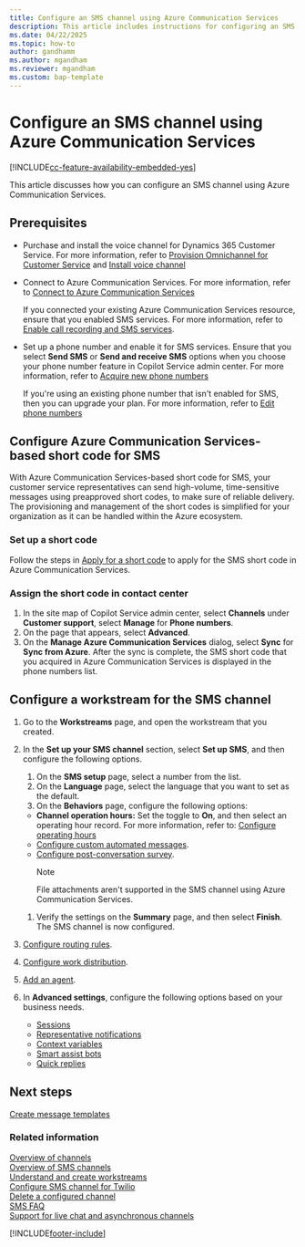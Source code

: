 ```yaml
---
title: Configure an SMS channel using Azure Communication Services
description: This article includes instructions for configuring an SMS channel using Azure Communication Services.
ms.date: 04/22/2025
ms.topic: how-to
author: gandhamm
ms.author: mgandham
ms.reviewer: mgandham
ms.custom: bap-template
---
```


# Configure an SMS channel using Azure Communication Services

[!INCLUDE[cc-feature-availability-embedded-yes](../../includes/cc-feature-availability-embedded-yes.md)]

This article discusses how you can configure an SMS channel using Azure Communication Services.

## Prerequisites

- Purchase and install the voice channel for Dynamics 365 Customer Service. For more information, refer to [Provision Omnichannel for Customer Service](/dynamics365/contact-center/implement/provision-channels) and [Install voice channel](voice-channel-install.md)

- Connect to Azure Communication Services. For more information, refer to [Connect to Azure Communication Services](voice-channel-acs-resource.md)
  
  If you connected your existing Azure Communication Services resource, ensure that you enabled SMS services. For more information, refer to [Enable call recording and SMS services](voice-channel-configure-services.md).

- Set up a phone number and enable it for SMS services. Ensure that you select **Send SMS** or **Send and receive SMS** options when you choose your phone number feature in Copilot Service admin center. For more information, refer to [Acquire new phone numbers](voice-channel-manage-phone-numbers.md#acquire-new-phone-numbers)

  If you're using an existing phone number that isn't enabled for SMS, then you can upgrade your plan. For more information, refer to [Edit phone numbers](voice-channel-manage-phone-numbers.md#edit-phone-numbers)

## Configure Azure Communication Services-based short code for SMS

With Azure Communication Services-based short code for SMS, your customer service representatives can send high-volume, time-sensitive messages using preapproved short codes, to make sure of reliable delivery.
The provisioning and management of the short codes is simplified for your organization as it can be handled within the Azure ecosystem.

### Set up a short code

Follow the steps in [Apply for a short code](/azure/communication-services/quickstarts/sms/apply-for-short-code) to apply for the SMS short code in Azure Communication Services.

### Assign the short code in contact center

1. In the site map of Copilot Service admin center, select **Channels** under **Customer support**, select **Manage** for **Phone numbers**.
1. On the page that appears, select **Advanced**.
1. On the **Manage Azure Communication Services** dialog, select **Sync** for **Sync from Azure**. After the sync is complete, the SMS short code that you acquired in Azure Communication Services is displayed in the phone numbers list.

## Configure a workstream for the SMS channel

1. Go to the **Workstreams** page, and open the workstream that you created.
1. In the **Set up your SMS channel** section, select **Set up SMS**, and then configure the following options.
   1. On the **SMS setup** page, select a number from the list.
   1. On the **Language** page, select the language that you want to set as the default.
   1. On the **Behaviors** page, configure the following options:
     - **Channel operation hours:** Set the toggle to **On**, and then select an operating hour record. For more information, refer to: [Configure operating hours](create-operating-hours.md)
     - [Configure custom automated messages](configure-automated-message.md).
     - [Configure post-conversation survey](configure-post-conversation-survey.md).
          > [!NOTE]
          > File attachments aren't supported in the SMS channel using Azure Communication Services. <br>
   
   1. Verify the settings on the **Summary** page, and then select **Finish**. The SMS channel is now configured.
1. [Configure routing rules](configure-work-classification.md).
1. [Configure work distribution](create-workstreams.md#configure-work-distribution).
1. [Add an agent](create-workstreams.md#add-an-agent-to-a-workstream).
1. In **Advanced settings**, configure the following options based on your business needs.
   - [Sessions](session-templates.md)
   - [Representative notifications](notification-templates.md#out-of-the-box-notification-templates)
   - [Context variables](manage-context-variables.md#add-context-variables)
   - [Smart assist bots](../develop/smart-assist-bot.md)
   - [Quick replies](create-quick-replies.md)

## Next steps

[Create message templates](create-message-templates.md)  

### Related information

[Overview of channels](../use/channels.md)  
[Overview of SMS channels](../use/sms-channel-overview.md)  
[Understand and create workstreams](create-workstreams.md)  
[Configure SMS channel for Twilio](Configure-sms-channel-twilio.md)   
[Delete a configured channel](delete-channel.md)  
[SMS FAQ](faqs.md#sms)  
[Support for live chat and asynchronous channels](../use/channels.md)  

[!INCLUDE[footer-include](../../includes/footer-banner.md)]
